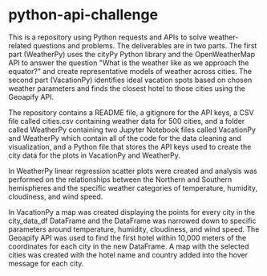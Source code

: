 # python-api-challenge

This is a repository using Python requests and APIs to solve weather-related questions and problems.  The deliverables are in two parts.  The first part (WeatherPy) uses the cityPy Python library and the OpenWeatherMap API to answer the question "What is the weather like as we approach the equator?" and create representative models of weather across cities.  The second part (VacationPy) identifies ideal vacation spots based on chosen weather parameters and finds the closest hotel to those cities using the Geoapify API.

The repository contains a README file, a gitignore for the API keys, a CSV file called cities.csv containing weather data for 500 cities, and a folder called WeatherPy containing two Jupyter Notebook files called VacationPy and WeatherPy which contain all of the code for the data cleaning and visualization, and a Python file that stores the API keys used to create the city data for the plots in VacationPy and WeatherPy.

In WeatherPy linear regression scatter plots were created and analysis was performed on the relationships between the Northern and Southern hemispheres and the specific weather categories of temperature, humidity, cloudiness, and wind speed.


In VacationPy a map was created displaying the points for every city in the city_data_df DataFrame and the DataFrame was narrowed down to specific parameters around temperature, humidity, cloudiness, and wind speed.  The Geoapify API was used to find the first hotel within 10,000 meters of the coordinates for each city in the new DataFrame.  A map with the selected cities was created with the hotel name and country added into the hover message for each city.
